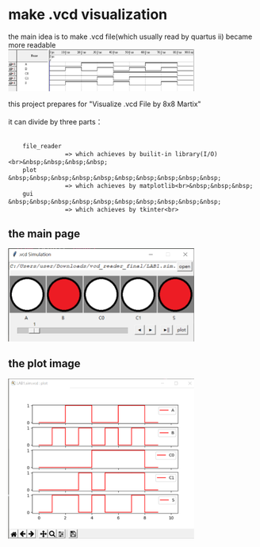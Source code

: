 # make .vcd visualization
the main idea is to make .vcd file(which usually read by quartus ii) became more readable
<br>
<img src="/picture/img_quartusii.png" width="375" />

this project prepares for "Visualize .vcd File by 8x8 Martix"<br><br>
it can divide by three parts：<br>&nbsp;&nbsp;&nbsp;&nbsp;
```
    file_reader 
                => which achieves by builit-in library(I/O)<br>&nbsp;&nbsp;&nbsp;&nbsp;
    plot        &nbsp;&nbsp;&nbsp;&nbsp;&nbsp;&nbsp;&nbsp;&nbsp;&nbsp;&nbsp;
                => which achieves by matplotlib<br>&nbsp;&nbsp;&nbsp;
    gui         &nbsp;&nbsp;&nbsp;&nbsp;&nbsp;&nbsp;&nbsp;&nbsp;&nbsp;&nbsp;
                => which achieves by tkinter<br>
```

## the main page
<img src="/picture/img_main.png" width="375" />


## the plot image
<img src="/picture/img_plot.png" width="375" />


